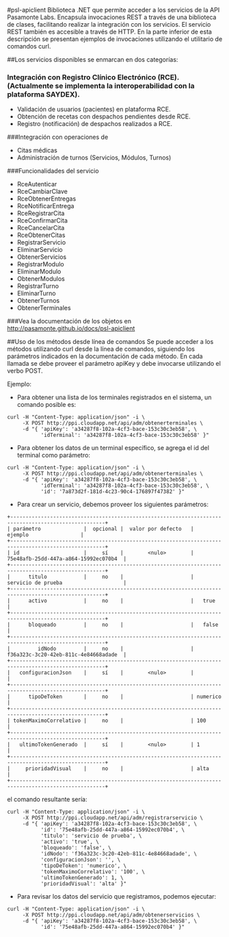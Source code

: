 #psl-apiclient
Biblioteca .NET que permite acceder a los servicios de la API Pasamonte Labs.
Encapsula invocaciones REST a través de una biblioteca de clases, facilitando realizar la integración con los servicios.
El servicio REST también es accesible a través de HTTP. En la parte inferior de esta descripción se presentan ejemplos de invocaciones utilizando el utilitario de comandos curl.

##Los servicios disponibles se enmarcan en dos categorías:

### Integración con Registro Clínico Electrónico (RCE). (Actualmente se implementa la interoperabilidad con la plataforma SAYDEX).
* Validación de usuarios (pacientes) en plataforma RCE.
* Obtención de recetas con despachos pendientes desde RCE.
* Registro (notificación) de despachos realizados a RCE.

###Integración con operaciones de
* Citas médicas
* Administración de turnos (Servicios, Módulos, Turnos)

###Funcionalidades del servicio
* RceAutenticar
* RceCambiarClave
* RceObtenerEntregas
* RceNotificarEntrega
* RceRegistrarCita
* RceConfirmarCita
* RceCancelarCita
* RceObtenerCitas
* RegistrarServicio
* EliminarServicio
* ObtenerServicios
* RegistrarModulo
* EliminarModulo
* ObtenerModulos
* RegistrarTurno
* EliminarTurno
* ObtenerTurnos
* ObtenerTerminales

###Vea la documentación de los objetos en
http://pasamonte.github.io/docs/psl-apiclient

##Uso de los métodos desde línea de comandos
Se puede acceder a los métodos utilizando curl desde la línea de comandos, siguiendo los parámetros indicados en la documentación de cada método.
En cada llamada se debe proveer el parámetro apiKey y debe invocarse utilizando el verbo POST.

Ejemplo:
* Para obtener una lista de los terminales registrados en el sistema, un comando posible es:
```
curl -H "Content-Type: application/json" -i \
     -X POST http://ppi.cloudapp.net/api/adm/obtenerterminales \
     -d "{ 'apiKey': 'a34287f8-102a-4cf3-bace-153c30c3eb58', \
           'idTerminal': 'a34287f8-102a-4cf3-bace-153c30c3eb58' }"
```           
* Para obtener los datos de un terminal específico, se agrega el id del terminal como parámetro:
```
curl -H "Content-Type: application/json" -i \
     -X POST http://ppi.cloudapp.net/api/adm/obtenerterminales \
     -d "{ 'apiKey': 'a34287f8-102a-4cf3-bace-153c30c3eb58', \
           'idTerminal': 'a34287f8-102a-4cf3-bace-153c30c3eb58', \
           'id': '7a873d2f-181d-4c23-90c4-176897f47382' }"
```
* Para crear un servicio, debemos proveer los siguientes parámetros:
```
+-----------------------------------------------------------------------------------------------------+
| parámetro              |  opcional |  valor por defecto   |                 ejemplo                 |
+-----------------------------------------------------------------------------------------------------+
| id                     |     sí    |        <nulo>        |   75e48afb-25dd-447a-a864-15992ec070b4  |
+-----------------------------------------------------------------------------------------------------+
|      titulo            |     no    |                      |   servicio de prueba                    |
+-----------------------------------------------------------------------------------------------------+
|      activo            |     no    |                      |   true                                  |
+-----------------------------------------------------------------------------------------------------+
|      bloqueado         |     no    |                      |   false                                 |
+-----------------------------------------------------------------------------------------------------+
|         idNodo         |     no    |                      |   f36a323c-3c20-42eb-811c-4e84668adade  |
+-----------------------------------------------------------------------------------------------------+
|   configuracionJson    |     sí    |        <nulo>        |                                         |
+-----------------------------------------------------------------------------------------------------+
|      tipoDeToken       |     no    |                      | numerico                                |
+-----------------------------------------------------------------------------------------------------+
| tokenMaximoCorrelativo |     no    |                      | 100                                     |
+-----------------------------------------------------------------------------------------------------+
|   ultimoTokenGenerado  |     sí    |        <nulo>        | 1                                       |
+-----------------------------------------------------------------------------------------------------+
|     prioridadVisual    |     no    |                      | alta                                    |
+-----------------------------------------------------------------------------------------------------+
```
el comando resultante sería:
```
curl -H "Content-Type: application/json" -i \
     -X POST http://ppi.cloudapp.net/api/adm/registrarservicio \
     -d "{ 'apiKey': 'a34287f8-102a-4cf3-bace-153c30c3eb58', \
           'id': '75e48afb-25dd-447a-a864-15992ec070b4', \
           'titulo': 'servicio de prueba', \
           'activo': 'true', \
           'bloqueado': 'false', \
           'idNodo': 'f36a323c-3c20-42eb-811c-4e84668adade', \
           'configuracionJson': '', \
           'tipoDeToken': 'numerico', \
           'tokenMaximoCorrelativo': '100', \
           'ultimoTokenGenerado': 1, \
           'prioridadVisual': 'alta' }"
```
* Para revisar los datos del servicio que registramos, podemos ejecutar:
```
curl -H "Content-Type: application/json" -i \
     -X POST http://ppi.cloudapp.net/api/adm/obtenerservicios \
     -d "{ 'apiKey': 'a34287f8-102a-4cf3-bace-153c30c3eb58', \
           'id': '75e48afb-25dd-447a-a864-15992ec070b4' }"
```
